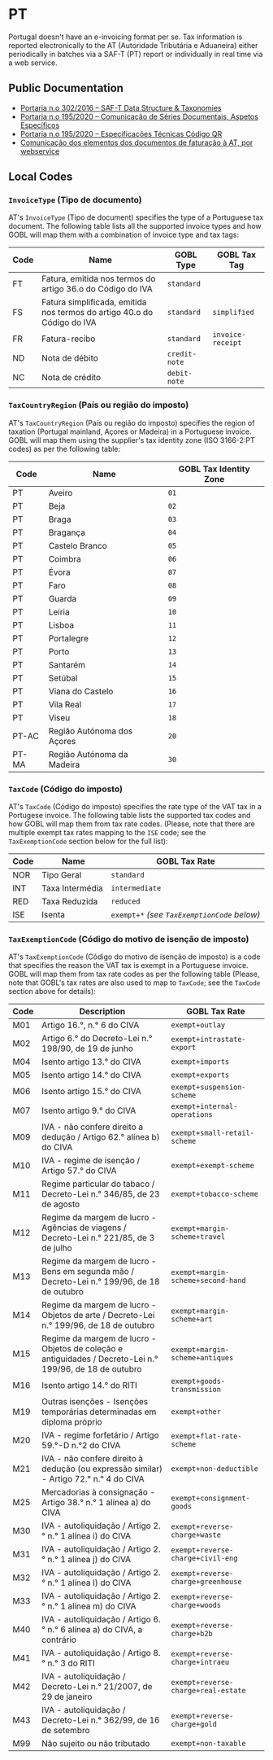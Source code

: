 # PT

Portugal doesn't have an e-invoicing format per se. Tax information is reported electronically to the AT (Autoridade Tributária e Aduaneira) either periodically in batches via a SAF-T (PT) report or individually in real time via a web service.

## Public Documentation

* [Portaria n.o 302/2016 – SAF-T Data Structure & Taxonomies](https://info.portaldasfinancas.gov.pt/pt/informacao_fiscal/legislacao/diplomas_legislativos/Documents/Portaria_302_2016.pdf)
* [Portaria n.o 195/2020 – Comunicação de Séries Documentais, Aspetos Específicos](https://info.portaldasfinancas.gov.pt/pt/apoio_contribuinte/Faturacao/Comunicacao_Series_ATCUD/Documents/Comunicacao_de_Series_Documentais_Manual_de_Integracao_de_SW_Aspetos_Genericos.pdf)
* [Portaria n.o 195/2020 – Especificações Técnicas Código QR](https://info.portaldasfinancas.gov.pt/pt/apoio_contribuinte/Novas_regras_faturacao/Documents/Especificacoes_Tecnicas_Codigo_QR.pdf)
* [Comunicação dos elementos dos documentos de faturação à AT, por webservice](https://info.portaldasfinancas.gov.pt/pt/apoio_contribuinte/Faturacao/Fatcorews/Documents/Comunicacao_dos_elementos_dos_documentos_de_faturacao.pdf)

## Local Codes

### `InvoiceType` (Tipo de documento)

AT's `InvoiceType` (Tipo de document) specifies the type of a Portuguese tax document. The following table lists all the supported invoice types and how GOBL will map them with a combination of invoice type and tax tags:

| Code | Name | GOBL Type | GOBL Tax Tag |
| --- | --- | --- | --- |
| FT | Fatura, emitida nos termos do artigo 36.o do Código do IVA | `standard` | |
| FS | Fatura simplificada, emitida nos termos do artigo 40.o do Código do IVA | `standard` | `simplified` |
| FR | Fatura-recibo | `standard` | `invoice-receipt` |
| ND | Nota de débito | `credit-note` | |
| NC | Nota de crédito | `debit-note` | |

### `TaxCountryRegion` (País ou região do imposto)

AT's `TaxCountryRegion` (País ou região do imposto) specifies the region of taxation (Portugal mainland, Açores or Madeira) in a Portuguese invoice. GOBL will map them using the supplier's tax identity zone (ISO 3166-2:PT codes) as per the following table:

| Code | Name | GOBL Tax Identity Zone |
| --- | --- | --- |
| PT | Aveiro | `01` |
| PT | Beja | `02` |
| PT | Braga | `03` |
| PT | Bragança | `04` |
| PT | Castelo Branco | `05` |
| PT | Coimbra | `06` |
| PT | Évora | `07` |
| PT | Faro | `08` |
| PT | Guarda | `09` |
| PT | Leiria | `10` |
| PT | Lisboa | `11` |
| PT | Portalegre | `12` |
| PT | Porto | `13` |
| PT | Santarém | `14` |
| PT | Setúbal | `15` |
| PT | Viana do Castelo | `16` |
| PT | Vila Real | `17` |
| PT | Viseu | `18` |
| PT-AC | Região Autónoma dos Açores | `20` |
| PT-MA | Região Autónoma da Madeira | `30` |

### `TaxCode` (Código do imposto)

AT's `TaxCode` (Código do imposto) specifies the rate type of the VAT tax in a Portugese invoice. The following table lists the supported tax codes and how GOBL will map them from tax rate codes. (Please, note that there are multiple exempt tax rates mapping to the `ISE` code; see the `TaxExemptionCode` section below for the full list):

| Code | Name | GOBL Tax Rate |
| --- | --- | --- |
| NOR | Tipo Geral | `standard` |
| INT | Taxa Intermédia | `intermediate` |
| RED | Taxa Reduzida | `reduced` |
| ISE | Isenta | `exempt+*` _(see `TaxExemptionCode` below)_ |

### `TaxExemptionCode` (Código do motivo de isenção de imposto)

AT's `TaxExemptionCode` (Código do motivo de isenção de imposto) is a code that specifies the reason the VAT tax is exempt in a Portuguese invoice. GOBL will map them from tax rate codes as per the following table (Please, note that GOBL's tax rates are also used to map to `TaxCode`; see the `TaxCode` section above for details):

| Code | Description | GOBL Tax Rate |
| --- | --- | --- |
| M01 | Artigo 16.°, n.° 6 do CIVA | `exempt+outlay` |
| M02 | Artigo 6.° do Decreto-Lei n.° 198/90, de 19 de junho | `exempt+intrastate-export` |
| M04 | Isento artigo 13.° do CIVA | `exempt+imports` |
| M05 | Isento artigo 14.° do CIVA | `exempt+exports` |
| M06 | Isento artigo 15.° do CIVA | `exempt+suspension-scheme` |
| M07 | Isento artigo 9.° do CIVA | `exempt+internal-operations` |
| M09 | IVA - não confere direito a dedução / Artigo 62.° alínea b) do CIVA | `exempt+small-retail-scheme` |
| M10 | IVA - regime de isenção / Artigo 57.° do CIVA | `exempt+exempt-scheme` |
| M11 | Regime particular do tabaco / Decreto-Lei n.° 346/85, de 23 de agosto | `exempt+tobacco-scheme` |
| M12 | Regime da margem de lucro - Agências de viagens / Decreto-Lei n.° 221/85, de 3 de julho | `exempt+margin-scheme+travel` |
| M13 | Regime da margem de lucro - Bens em segunda mão / Decreto-Lei n.° 199/96, de 18 de outubro | `exempt+margin-scheme+second-hand` |
| M14 | Regime da margem de lucro - Objetos de arte / Decreto-Lei n.° 199/96, de 18 de outubro | `exempt+margin-scheme+art` |
| M15 | Regime da margem de lucro - Objetos de coleção e antiguidades / Decreto-Lei n.° 199/96, de 18 de outubro | `exempt+margin-scheme+antiques` |
| M16 | Isento artigo 14.° do RITI | `exempt+goods-transmission` |
| M19 | Outras isenções - Isenções temporárias determinadas em diploma próprio | `exempt+other` |
| M20 | IVA - regime forfetário / Artigo 59.°-D n.°2 do CIVA | `exempt+flat-rate-scheme` |
| M21 | IVA - não confere direito à dedução (ou expressão similar) - Artigo 72.° n.° 4 do CIVA | `exempt+non-deductible` |
| M25 | Mercadorias à consignação - Artigo 38.° n.° 1 alínea a) do CIVA | `exempt+consignment-goods` |
| M30 | IVA - autoliquidação / Artigo 2.° n.° 1 alínea i) do CIVA | `exempt+reverse-charge+waste` |
| M31 | IVA - autoliquidação / Artigo 2.° n.° 1 alínea j) do CIVA | `exempt+reverse-charge+civil-eng` |
| M32 | IVA - autoliquidação / Artigo 2.° n.° 1 alínea I) do CIVA | `exempt+reverse-charge+greenhouse` |
| M33 | IVA - autoliquidação / Artigo 2.° n.° 1 alínea m) do CIVA | `exempt+reverse-charge+woods` |
| M40 | IVA - autoliquidação / Artigo 6.° n.° 6 alínea a) do CIVA, a contrário | `exempt+reverse-charge+b2b` |
| M41 | IVA - autoliquidação / Artigo 8.° n.° 3 do RITI | `exempt+reverse-charge+intraeu` |
| M42 | IVA - autoliquidação / Decreto-Lei n.° 21/2007, de 29 de janeiro | `exempt+reverse-charge+real-estate` |
| M43 | IVA - autoliquidação / Decreto-Lei n.° 362/99, de 16 de setembro | `exempt+reverse-charge+gold` |
| M99 | Não sujeito ou não tributado | `exempt+non-taxable` |
